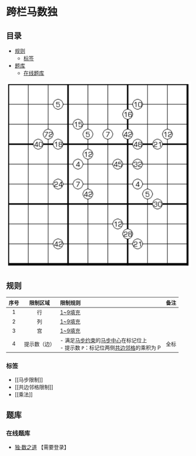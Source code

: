 # 跨栏马数独
<!-- START doctoc generated TOC please keep comment here to allow auto update -->
<!-- DON'T EDIT THIS SECTION, INSTEAD RE-RUN doctoc TO UPDATE -->
## 目录

- [规则](#%E8%A7%84%E5%88%99)
  - [标签](#%E6%A0%87%E7%AD%BE)
- [题库](#%E9%A2%98%E5%BA%93)
  - [在线题库](#%E5%9C%A8%E7%BA%BF%E9%A2%98%E5%BA%93)

<!-- END doctoc generated TOC please keep comment here to allow auto update -->

![题](../../../images/sudoku/跨栏马数独.png)

## 规则

<!-- markdownlint-disable MD013 -->
| 序号  |  限制区域  | 限制规则                                                    | 备注  |
|:---:|:------:|:--------------------------------------------------------|:----|
|  1  |   行    | [1~9填充]                                                 |     |
|  2  |   列    | [1~9填充]                                                 |     |
|  3  |   宫    | [1~9填充]                                                 |     |
|  4  | 提示数（边） | - 满足[马步约束]的[马步中心]在标记位上<br/> - 提示数 `P`：标记位两侧[共边邻格]的乘积为 P | 全标  |
<!-- markdownlint-enable MD013 -->

### 标签

- [[马步限制]]
- [[共边邻格限制]]
- [[乘法]]

## 题库

### 在线题库

- [独·数之道](http://www.sudokufans.org.cn/lx/game.index.php?type=ym2) 【需要登录】

[1~9填充]: ../../../rules.md#1to9填充

[共边邻格]: ../../../rules.md#共边邻格

[马步约束]: ../../../rules.md#马步约束

[马步中心]: ../../../rules.md#马步中心
